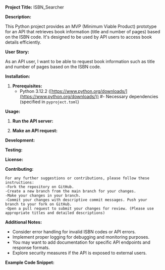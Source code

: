 **Project Title:** ISBN_Searcher

**Description:**

This Python project provides an MVP (Minimum Viable Product) prototype for an API that retrieves book information (title and number of pages) based on the ISBN code. It's designed to be used by API users to access book details efficiently.

**User Story:**

As an API user, I want to be able to request book information such as title and number of pages based on the ISBN code.

**Installation:**

1. **Prerequisites:**
   - Python 3.12.2 ([https://www.python.org/downloads/](https://www.python.org/downloads/))
     #- Necessary dependencies (specified in `pyproject.toml`)

**Usage:**

1. **Run the API server:**

2. **Make an API request:**

**Development:**

**Testing:**

**License:**

**Contributing:**

```
For any further suggestions or contributions, please follow these instructions:
-Fork the repository on GitHub.
-Create a new branch from the main branch for your changes.
-Make your changes in your branch.
-Commit your changes with descriptive commit messages. Push your branch to your fork on GitHub.
-Open a pull request to submit your changes for review. (Please use appropriate titles and detailed descriptions)
```

**Additional Notes:**

- Consider error handling for invalid ISBN codes or API errors.
- Implement proper logging for debugging and monitoring purposes.
- You may want to add documentation for specific API endpoints and response formats.
- Explore security measures if the API is exposed to external users.

**Example Code Snippet:**
